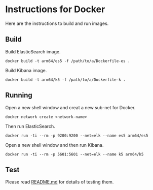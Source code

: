 # Instructions for Docker

Here are the instructions to build and run images.

## Build

Build ElasticSearch image.
```
docker build -t arm64/es5 -f /path/to/a/Dockerfile-es .
```
Build Kibana image.
```
docker build -t arm64/k5 -f /path/to/a/Dockerfile-k .
```

## Running

Open a new shell window and creat a new sub-net for Docker.
```
docker network create <network-name>
```
Then run ElasticSearch.
```
docker run -ti --rm -p 9200:9200 --net=elk --name es5 arm64/es5
```
Open a new shell window and then run Kibana.
```
docker run -ti --rm -p 5601:5601 --net=elk --name k5 arm64/k5
```

## Test

Please read [README.md](https://github.com/mason-mx/ELK-Docker/blob/master/README.md) for details of testing them.
